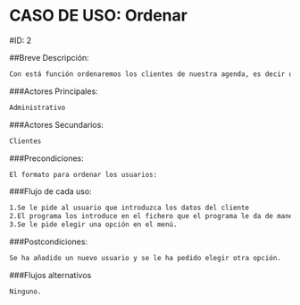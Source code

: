 CASO DE USO: Ordenar
=====================

#ID: 2

##Breve Descripción:

```bash
Con está función ordenaremos los clientes de nuestra agenda, es decir ordenaremos los usuarios ya existentes en el fichero de texto.

```

###Actores Principales:

```bash
Administrativo

```

###Actores Secundarios:

```bash
Clientes

```

###Precondiciones:

```bash
El formato para ordenar los usuarios:


```

###Flujo de cada uso:

```bash
1.Se le pide al usuario que introduzca los datos del cliente
2.El programa los introduce en el fichero que el programa le da de manera ya prefijada.
3.Se le pide elegir una opción en el menú.

```

###Postcondiciones:

```bash
Se ha añadido un nuevo usuario y se le ha pedido elegir otra opción.

```
###Flujos alternativos
```bash
Ninguno.

```
